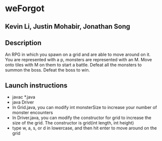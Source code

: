# weForgot
## Kevin Li, Justin Mohabir, Jonathan Song
## Description
An RPG in which you spawn on a grid and are able to move around on it. You are represented with a p, monsters are represented with an M. Move onto tiles with M on them to start a battle. Defeat all the monsters to summon the boss. Defeat the boss to win.
## Launch instructions
  - javac *.java
  - java Driver
  - In Grid.java, you can modify int monsterSize to increase your number of monster encounters
  - In Driver.java, you can modify the constructor for grid to increase the size of the grid. The constructor is grid(int length, int height)
  - type w, a, s, or d in lowercase, and then hit enter to move around on the grid
